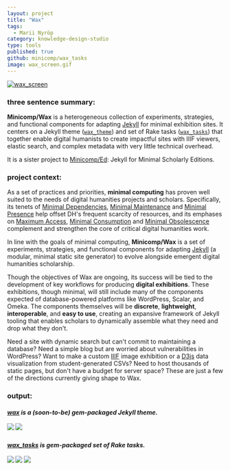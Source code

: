 ```yaml
---
layout: project
title: "Wax"
tags:
  - Marii Nyröp
category: knowledge-design-studio
type: tools
published: true
github: minicomp/wax_tasks
image: wax_screen.gif
---
```

<style>#post a{color: blue !important;}</style>
[![wax_screen](https://github.com/mnyrop/wax_tasks/raw/master/docs/wax_screen.gif?raw=true)](http://marii.info/projects/wax/)

### three sentence summary:

__Minicomp/Wax__ is a heterogeneous collection of experiments, strategies, and functional components for adapting [Jekyll](http://jekyllrb.com) for minimal exhibition sites. It centers on a Jekyll theme ([`wax_theme`](https://github.com/minicomp/wax/)) and set of Rake tasks ([`wax_tasks`](https://github.com/minicomp/wax_tasks/)) that together enable digital humanists to create impactful sites with IIIF viewers, elastic search, and complex metadata with very little technical overhead.

It is a sister project to [Minicomp/Ed](https://github.com/minicomp/ed): Jekyll for Minimal Scholarly Editions.


### project context:

As a set of practices and priorities, **minimal computing** has proven well suited to the needs of digital humanities projects and scholars. Specifically, its tenets of [Minimal Dependencies](http://go-dh.github.io/mincomp/thoughts/2016/10/03/tldr#minimal-dependencies), [Minimal Maintenance](http://go-dh.github.io/mincomp/thoughts/2016/10/03/tldr#minimal-maintenance) and [Minimal Presence](http://go-dh.github.io/mincomp/thoughts/2016/10/03/tldr#minimal-presence) help offset DH's frequent scarcity of resources, and its emphases on [Maximum Access](http://go-dh.github.io/mincomp/thoughts/2016/10/03/tldr#maximum-access), [Minimal Consumption](http://go-dh.github.io/mincomp/thoughts/2016/10/03/tldr#minimal-use) and [Minimal Obsolescence](http://go-dh.github.io/mincomp/thoughts/2016/10/03/tldr#minimal-obsolescence) complement and strengthen the core of critical digital humanities work.

In line with the goals of minimal computing, **Minicomp/Wax** is a set of experiments, strategies, and functional components for adapting [Jekyll](http://jekyllrb.com) (a modular, minimal static site generator) to evolve alongside emergent digital humanities scholarship.

Though the objectives of Wax are ongoing, its success will be tied to the development of key workflows for producing **digital exhibitions**. These exhibitions, though minimal, will still include many of the components expected of database-powered platforms like WordPress, Scalar, and Omeka. The components themselves will be **discrete**, **lightweight**, **interoperable**, and **easy to use**, creating an expansive framework of Jekyll tooling that enables scholars to dynamically assemble what they need and drop what they don't.

Need a site with dynamic search but can't commit to maintaining a database? Need a simple blog but are worried about vulnerabilities in WordPress? Want to make a custom [IIIF](http://iiif.io/) image exhibition or a [D3js](https://d3js.org/) data visualization from student-generated CSVs? Need to host thousands of static pages, but don't have a budget for server space? These are just a few of the directions currently giving shape to Wax.

### output:

##### __[wax](https://github.com/minicomp/wax/)__ is a (soon-to-be) gem-packaged Jekyll theme. <br><br><a href="https://gemnasium.com/github.com/mnyrop/wax"><img src="https://gemnasium.com/badges/github.com/mnyrop/wax.svg"/></a> <a href="https://travis-ci.org/minicomp/wax"><img src="https://travis-ci.org/minicomp/wax.svg"/></a>

##### __[wax_tasks](https://github.com/minicomp/wax_tasks/)__ is gem-packaged set of Rake tasks. <a href="https://badge.fury.io/rb/wax_tasks"><br><br><img src="https://badge.fury.io/rb/wax_tasks.svg"/></a> <a href="https://gemnasium.com/github.com/mnyrop/wax_tasks"><img src="https://gemnasium.com/badges/github.com/mnyrop/wax_tasks.svg"/></a> <a href="https://travis-ci.org/mnyrop/wax_tasks"><img src="https://travis-ci.org/mnyrop/wax_tasks.svg"/></a>

